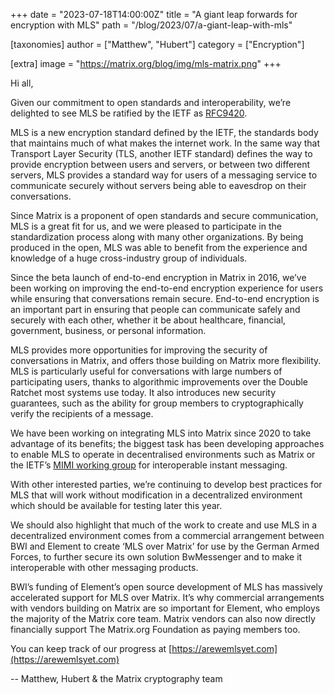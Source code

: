 +++
date = "2023-07-18T14:00:00Z"
title = "A giant leap forwards for encryption with MLS"
path = "/blog/2023/07/a-giant-leap-with-mls"

[taxonomies]
author = ["Matthew", "Hubert"]
category = ["Encryption"]

[extra]
image = "https://matrix.org/blog/img/mls-matrix.png"
+++

Hi all,

Given our commitment to open standards and interoperability, we’re delighted to see MLS be ratified by the IETF as [RFC9420](https://www.rfc-editor.org/rfc/rfc9420).

MLS is a new encryption standard defined by the IETF, the standards body that maintains much of what makes the internet work. In the same way that Transport Layer Security (TLS, another IETF standard) defines the way to provide encryption between users and servers, or between two different servers, MLS provides a standard way for users of a messaging service to communicate securely without servers being able to eavesdrop on their conversations.

<!-- more -->

Since Matrix is a proponent of open standards and secure communication, MLS is a great fit for us, and we were pleased to participate in the standardization process along with many other organizations. By being produced in the open, MLS was able to benefit from the experience and knowledge of a huge cross-industry group of individuals.

Since the beta launch of end-to-end encryption in Matrix in 2016, we’ve been working on improving the end-to-end encryption experience for users while ensuring that conversations remain secure. End-to-end encryption is an important part in ensuring that people can communicate safely and securely with each other, whether it be about healthcare, financial, government, business, or personal information.

MLS provides more opportunities for improving the security of conversations in Matrix, and offers those building on Matrix more flexibility. MLS is particularly useful for conversations with large numbers of participating users, thanks to algorithmic improvements over the Double Ratchet most systems use today. It also introduces new security guarantees, such as the ability for group members to cryptographically verify the recipients of a message.

We have been working on integrating MLS into Matrix since 2020 to take advantage of its benefits; the biggest task has been developing approaches to enable MLS to operate in decentralised environments such as Matrix or the IETF’s [MIMI working group](https://datatracker.ietf.org/wg/mimi/about/) for interoperable instant messaging.

With other interested parties, we’re continuing to develop best practices for MLS that will work without modification in a decentralized environment which should be available for testing later this year.

We should also highlight that much of the work to create and use MLS in a decentralized environment comes from a commercial arrangement between BWI and Element to create ‘MLS over Matrix’ for use by the German Armed Forces, to further secure its own solution BwMessenger and to make it interoperable with other messaging products.

BWI’s funding of Element’s open source development of MLS has massively accelerated support for MLS over Matrix. It’s why commercial arrangements with vendors building on Matrix are so important for Element, who employs the majority of the Matrix core team. Matrix vendors can also now directly financially support The Matrix.org Foundation as paying members too.

You can keep track of our progress at [https://arewemlsyet.com](https://arewemlsyet.com)

\-- Matthew, Hubert & the Matrix cryptography team
